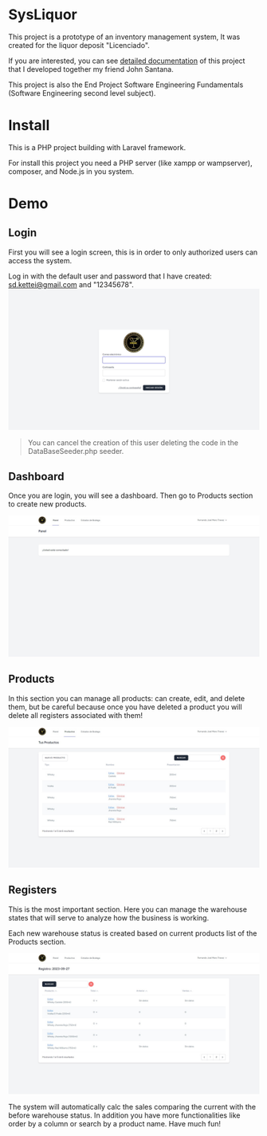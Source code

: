 # SysLiquor
This project is a prototype of an inventory management system, It was created for the liquor deposit "Licenciado".

If you are interested, you can see [detailed documentation](https://drive.google.com/drive/folders/1bVJumE2bFbjt_6-dPrMYK1_-qxz-BnnD?usp=drive_link) of this project that I developed together my friend John Santana.

This project is also the End Project Software Engineering Fundamentals (Software Engineering second level subject).

# Install
This is a PHP project building with Laravel framework.

For install this project you need a PHP server (like xampp or wampserver), composer, and Node.js in you system.

# Demo
## Login
First you will see a login screen, this is in order to only authorized users can access the system.

Log in with the default user and password that I have created: sd.kettei@gmail.com and "12345678".
![login screen](https://raw.githubusercontent.com/KetteiPrOt/sysliquor/main/storage/demo/login.jpg)
> You can cancel the creation of this user deleting the code in the DataBaseSeeder.php seeder.

## Dashboard
Once you are login, you will see a dashboard. Then go to Products section to create new products.

![dashboard screen](https://raw.githubusercontent.com/KetteiPrOt/sysliquor/main/storage/demo/panel.jpg)

## Products
In this section you can manage all products: can create, edit, and delete them, but be careful because once you have deleted a product you will delete all registers associated with them!

![products screen](https://raw.githubusercontent.com/KetteiPrOt/sysliquor/main/storage/demo/products.jpg)

## Registers
This is the most important section. Here you can manage the warehouse states that will serve to analyze how the business is working.

Each new warehouse status is created based on current products list of the Products section.

![registers screen](https://raw.githubusercontent.com/KetteiPrOt/sysliquor/main/storage/demo/register.jpg)

The system will automatically calc the sales comparing the current with the before warehouse status. In addition you have more functionalities like order by a column or search by a product name. Have much fun!